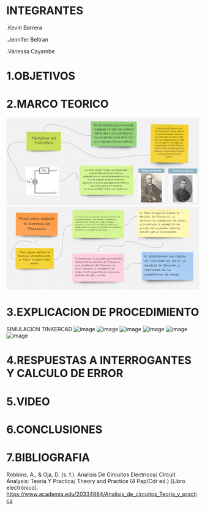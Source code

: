 # INTEGRANTES
.Kevin Barrera

.Jennifer Beltran

.Vanessa Cayambe

# 1.OBJETIVOS


# 2.MARCO TEORICO
![](https://github.com/Kevinsan21/Lab-2-P2-PICTURES/blob/main/Teoria-lab5.PNG)
![](https://github.com/Kevinsan21/Lab-2-P2-PICTURES/blob/main/Teoria2-lab5.PNG)

# 3.EXPLICACION DE PROCEDIMIENTO 

SIMULACION TINKERCAD
![image](https://user-images.githubusercontent.com/84421020/127088308-587fd7de-9042-4efd-96e9-cc8c5956650a.png)
![image](https://user-images.githubusercontent.com/84421020/127088329-36f7845b-8fc1-4be4-a369-a3b271ac907a.png)
![image](https://user-images.githubusercontent.com/84421020/127088337-43879b8b-69ed-4678-b15f-6d7fe05a3dff.png)
![image](https://user-images.githubusercontent.com/84421020/127088353-79f6d846-575a-4e72-b76c-0dfffd66894c.png)
![image](https://user-images.githubusercontent.com/84421020/127088367-f1f64b9f-1d36-4f0e-b6d8-e4b070611031.png)
![image](https://user-images.githubusercontent.com/84421020/127088385-5a834415-32d5-4b60-ad24-ac94c6f7b0ca.png)


# 4.RESPUESTAS A INTERROGANTES Y CALCULO DE ERROR

# 5.VIDEO


# 6.CONCLUSIONES 


# 7.BIBLIOGRAFIA

Robbins, A., & Oja, D. (s. f.). Analisis De Circuitos Electricos/ Circuit Analysis: Teoria Y Practica/ Theory and Practice (4 Pap/Cdr ed.) [Libro electrónico]. https://www.academia.edu/20334884/Analisis_de_circuitos_Teoria_y_practica

